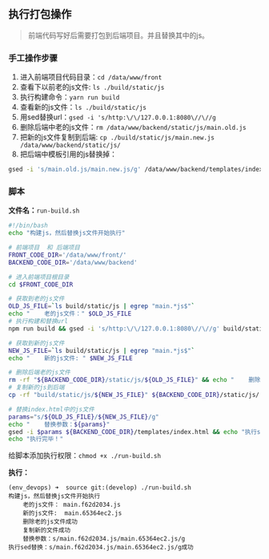 ## 执行打包操作
> 前端代码写好后需要打包到后端项目。并且替换其中的js。

### 手工操作步骤
1. 进入前端项目代码目录：`cd /data/www/front`
2. 查看下以前老的js文件: `ls ./build/static/js`
3. 执行构建命令：`yarn run build`
4. 查看新的js文件：`ls ./build/static/js`
5. 用sed替换url：`gsed -i 's/http:\/\/127.0.0.1:8080\//\//g`
6. 删除后端中老的js文件：`rm /data/www/backend/static/js/main.old.js`
7. 把新的js文件复制到后端: `cp ./build/static/js/main.new.js /data/www/backend/static/js/`
8. 把后端中模板引用的js替换掉：
```bash
gsed -i 's/main.old.js/main.new.js/g' /data/www/backend/templates/index.html
```

### 脚本
**文件名：**`run-build.sh`

```bash
#!/bin/bash
echo "构建js，然后替换js文件开始执行"

# 前端项目  和 后端项目 
FRONT_CODE_DIR='/data/www/front/'
BACKEND_CODE_DIR='/data/www/backend'

# 进入前端项目根目录
cd $FRONT_CODE_DIR

# 获取到老的js文件
OLD_JS_FILE=`ls build/static/js | egrep "main.*js$"`
echo "    老的js文件：" $OLD_JS_FILE
# 执行构建和替换url
npm run build && gsed -i 's/http:\/\/127.0.0.1:8080\//\//g' build/static/js/main*js

# 获取到新的js文件
NEW_JS_FILE=`ls build/static/js | egrep "main.*js$"`
echo "    新的js文件: " $NEW_JS_FILE

# 删除后端老的js文件
rm -rf "${BACKEND_CODE_DIR}/static/js/${OLD_JS_FILE}" && echo "    删除老的js文件成功"
# 复制新的js到后端
cp -rf "build/static/js/${NEW_JS_FILE}" ${BACKEND_CODE_DIR}/static/js/ && echo "    复制新的文件成功"

# 替换index.html中的js文件
params="s/${OLD_JS_FILE}/${NEW_JS_FILE}/g"
echo "    替换参数：${params}"
gsed -i $params ${BACKEND_CODE_DIR}/templates/index.html && echo "执行sed替换：${params}成功" || echo "替换失败"
echo "执行完毕！"
```

给脚本添加执行权限：`chmod +x ./run-build.sh`

**执行：**

```
(env_devops) ➜  source git:(develop) ./run-build.sh
构建js，然后替换js文件开始执行
    老的js文件： main.f62d2034.js
    新的js文件:  main.65364ec2.js
    删除老的js文件成功
    复制新的文件成功
    替换参数：s/main.f62d2034.js/main.65364ec2.js/g
执行sed替换：s/main.f62d2034.js/main.65364ec2.js/g成功
```

